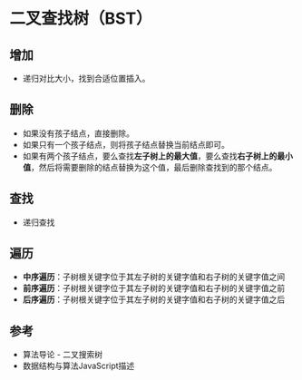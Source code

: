 # 二叉查找树（BST）

## 增加
- 递归对比大小，找到合适位置插入。

## 删除
- 如果没有孩子结点，直接删除。
- 如果只有一个孩子结点，则将孩子结点替换当前结点即可。
- 如果有两个孩子结点，要么查找**左子树上的最大值**，要么查找**右子树上的最小值**，然后将需要删除的结点替换为这个值，最后删除查找到的那个结点。

## 查找
- 递归查找

## 遍历
- **中序遍历**：子树根关键字位于其左子树的关键字值和右子树的关键字值之间
- **前序遍历**：子树根关键字位于其左子树的关键字值和右子树的关键字值之前
- **后序遍历**：子树根关键字位于其左子树的关键字值和右子树的关键字值之后

## 参考
- 算法导论 - 二叉搜索树
- 数据结构与算法JavaScript描述